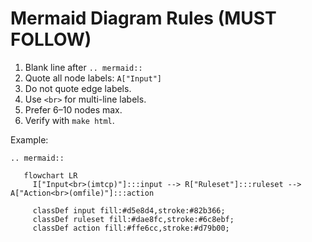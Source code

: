 # Mermaid Diagram Rules (MUST FOLLOW)

1. Blank line after `.. mermaid::`
2. Quote all node labels: `A["Input"]`
3. Do not quote edge labels.
4. Use `<br>` for multi-line labels.
5. Prefer 6–10 nodes max.
6. Verify with `make html`.

Example:

```
.. mermaid::

   flowchart LR
     I["Input<br>(imtcp)"]:::input --> R["Ruleset"]:::ruleset --> A["Action<br>(omfile)"]:::action

     classDef input fill:#d5e8d4,stroke:#82b366;
     classDef ruleset fill:#dae8fc,stroke:#6c8ebf;
     classDef action fill:#ffe6cc,stroke:#d79b00;
```
